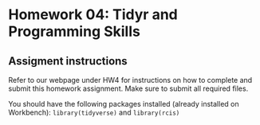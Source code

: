 # Homework 04: Tidyr and Programming Skills

## Assigment instructions

Refer to our webpage under HW4 for instructions on how to complete and submit this homework assignment. Make sure to submit all required files.

You should have the following packages installed (already installed on Workbench): `library(tidyverse)` and `library(rcis)`


